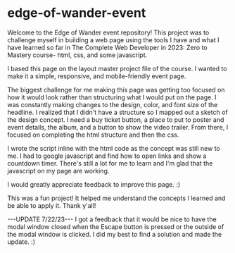 # edge-of-wander-event
Welcome to the  Edge of Wander event repository!
This project was to challenge myself in building a web page using the tools I have and what I have learned so far in The Complete Web Developer in 2023: Zero to Mastery course- html, css, and some javascript.

I based this page on the layout master project file of the course. I wanted to make it a simple, responsive, and mobile-friendly event page.

The biggest challenge for me making this page was getting too focused on how it would look rather than structuring what I would put on the page. 
I was constantly making changes to the design, color, and font size of the headline. I realized that I didn't have a structure so I mapped out a sketch of the design concept. I need a buy ticket button, a place to put to poster and event details, the album, and a button to show the video trailer.
From there, I focused on completing the html structure and then the css.

I wrote the script inline with the html code as the concept was still new to me. I had to google javascript and find how to open links and show a countdown timer. There's still a lot for me to learn and I'm glad that the javascript on my page are working.  

I would greatly appreciate feedback to improve this page. :)

This was a fun project! It helped me understand the concepts I learned and be able to apply it.
Thank y'all!


---UPDATE 7/22/23---
I got a feedback that it would be nice to have the modal window closed when the Escape button is pressed or the outside of the modal window is clicked. I did my best to find a solution and made the update. :)
